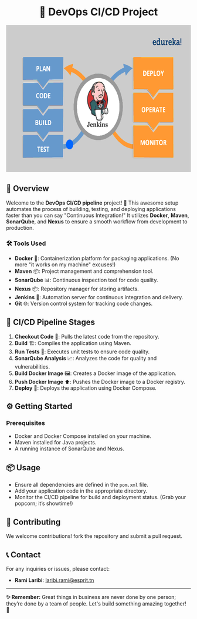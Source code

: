 <h1 align="center">🚀 DevOps CI/CD Project</h1>

<p align="center">
    <img src="cicd.gif" alt="CI/CD Animation" width="1000" height="400" />
</p>

## 📖 Overview

Welcome to the **DevOps CI/CD pipeline** project! 🎉 This awesome setup automates the process of building, testing, and deploying applications faster than you can say "Continuous Integration!" It utilizes **Docker**, **Maven**, **SonarQube**, and **Nexus** to ensure a smooth workflow from development to production. 

### 🛠 Tools Used

- **Docker** 🐳: Containerization platform for packaging applications. (No more "it works on my machine" excuses!)
- **Maven** 📦: Project management and comprehension tool. 
- **SonarQube** 📊: Continuous inspection tool for code quality. 
- **Nexus** 📦: Repository manager for storing artifacts. 
- **Jenkins** 🤖: Automation server for continuous integration and delivery. 
- **Git** 🌐: Version control system for tracking code changes. 

## 🔄 CI/CD Pipeline Stages

1. **Checkout Code** 📝: Pulls the latest code from the repository. 
2. **Build** 🏗️: Compiles the application using Maven. 
3. **Run Tests** 🧪: Executes unit tests to ensure code quality. 
4. **SonarQube Analysis** 📈: Analyzes the code for quality and vulnerabilities.
5. **Build Docker Image** 🖼️: Creates a Docker image of the application. 
6. **Push Docker Image** ⬆️: Pushes the Docker image to a Docker registry. 
7. **Deploy** 🚀: Deploys the application using Docker Compose.
## ⚙️ Getting Started

### Prerequisites

- Docker and Docker Compose installed on your machine. 
- Maven installed for Java projects.
- A running instance of SonarQube and Nexus. 

## 📦 Usage

- Ensure all dependencies are defined in the `pom.xml` file. 
- Add your application code in the appropriate directory. 
- Monitor the CI/CD pipeline for build and deployment status. (Grab your popcorn; it’s showtime!)

## 🧩 Contributing

We welcome contributions! fork the repository and submit a pull request.

## 📞 Contact

For any inquiries or issues, please contact:

- **Rami Laribi**: laribi.rami@esprit.tn

---

**✨ Remember:** Great things in business are never done by one person; they’re done by a team of people. Let's build something amazing together! 🎉
